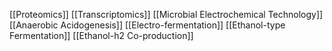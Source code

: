 [[Proteomics]]
[[Transcriptomics]]
[[Microbial Electrochemical Technology]]
[[Anaerobic Acidogenesis]]
[[Electro-fermentation]]
[[Ethanol-type Fermentation]]
[[Ethanol-h2 Co-production]]
